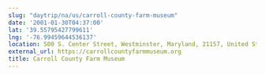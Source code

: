 ```yaml
---
slug: "daytrip/na/us/carroll-county-farm-museum"
date: '2001-01-30T04:37:00'
lat: '39.55795427799611'
lng: '-76.99459644536137'
location: 500 S. Center Street, Westminster, Maryland, 21157, United States
external_url: https://carrollcountyfarmmuseum.org
title: Carroll County Farm Museum
---
```



